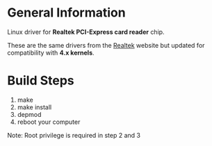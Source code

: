 General Information
===================

Linux driver for **Realtek PCI-Express card reader** chip.

These are the same drivers from the [Realtek](http://www.realtek.com/Downloads) website but updated for compatibility with **4.x kernels**.


Build Steps
===========

1. make
2. make install
3. depmod
4. reboot your computer

Note: Root privilege is required in step 2 and 3
